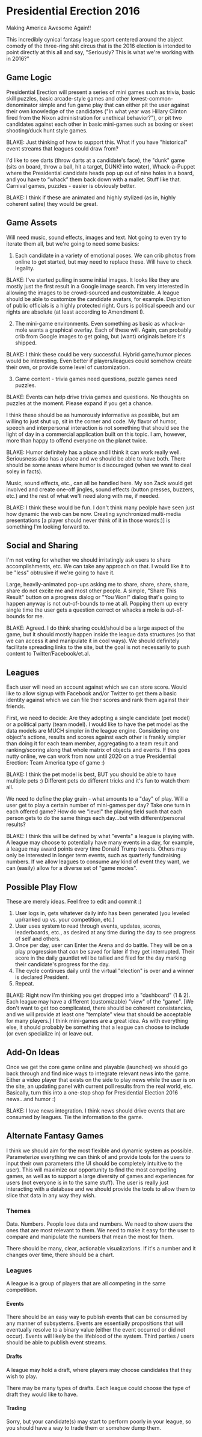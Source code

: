 # Presidential Erection 2016
Making America Awesome Again!!

This incredibly cynical fantasy league sport centered around the abject comedy of the three-ring shit circus that is the 2016 election is intended to point directly at this all and say, "Seriously? This is what we're working with in 2016?"

## Game Logic
Presidential Erection will present a series of mini games such as trivia, basic skill puzzles, basic arcade-style games and other lowest-common-denominator simple and fun game play that can either pit the user against their own knowledge of the candidates ("In what year was Hillary Clinton fired from the Nixon administration for unethical behavior?"), or pit two candidates against each other in basic mini-games such as boxing or skeet shooting/duck hunt style games.

BLAKE: Just thinking of how to support this. What if you have "historical" event streams that leagues could draw from?

I'd like to see darts (throw darts at a candidate's face), the "dunk" game (sits on board, throw a ball, hit a target, DUNK! into water), Whack-a-Puppet where the Presidential candidate heads pop up out of nine holes in a board, and you have to “whack” them back down with a mallet. Stuff like that. Carnival games, puzzles - easier is obviously better.

BLAKE: I think if these are animated and highly stylized (as in, highly coherent satire) they would be great.

## Game Assets
Will need music, sound effects, images and text. Not going to even try to iterate them all, but we're going to need some basics:

1. Each candidate in a variety of emotional poses. We can crib photos from online to get started, but may need to replace these. Will have to check legality.

BLAKE: I've started pulling in some initial images. It looks like they are mostly just the first result in a Google image search. I'm very interested in allowing the images to be crowd-sourced and customizable. A league should be able to customize the candidate avatars, for example. Depiction of public officials is a highly protected right. Ours is political speech and our rights are absolute (at least according to Amendment I).

2. The mini-game environments. Even something as basic as whack-a-mole wants a graphical overlay. Each of these will. Again, can probably crib from Google images to get going, but (want) originals before it's shipped.

BLAKE: I think these could be very successful. Hybrid game/humor pieces would be interesting. Even better if players/leagues could somehow create their own, or provide some level of customization.

3. Game content - trivia games need questions, puzzle games need puzzles.

BLAKE: Events can help drive trivia games and questions. No thoughts on puzzles at the moment. Please expand if you get a chance.

I think these should be as humorously informative as possible, but am willing to just shut up, sit in the corner and code. My flavor of humor, speech and interpersonal interaction is not something that should see the light of day in a commercial application built on this topic. I am, however, more than happy to offend everyone on the planet twice.

BLAKE: Humor definitely has a place and I think it can work really well. Seriousness also has a place and we should be able to have both. There should be some areas where humor is discouraged (when we want to deal soley in facts).

Music, sound effects, etc., can all be handled here. My son Zack would get involved and create one-off jingles, sound effects (button presses, buzzers, etc.) and the rest of what we'll need along with me, if needed.

BLAKE: I think these would be fun. I don't think many peolple have seen just how dynamic the web can be now. Creating synchronized multi-media presentations [a player should never think of it in those words:)] is something I'm looking forward to.

## Social and Sharing
I'm not voting for whether we should irritatingly ask users to share accomplishments, etc. We can take any approach on that. I would like it to be "less" obtrusive if we're going to have it.

Large, heavily-animated pop-ups asking me to share, share, share, share, share do not excite me and most other people. A simple, "Share This Result" button on a progress dialog or "You Won!" dialog that's going to happen anyway is not out-of-bounds to me at all. Popping them up every single time the user gets a question correct or whacks a mole is out-of-bounds for me.

BLAKE: Agreed. I do think sharing could/should be a large aspect of the game, but it should mostly happen inside the league data structures (so that we can access it and manipulate it in cool ways). We should definitely facilitate spreading links to the site, but the goal is not necessarily to push content to Twitter/Facebook/et.al. 

## Leagues
Each user will need an account against which we can store score. Would like to allow signup with Facebook and/or Twitter to get them a basic identity against which we can file their scores and rank them against their friends.

First, we need to decide: Are they adopting a single candidate (pet model) or a political party (team model). I would like to have the pet model as the data models are MUCH simpler in the league engine. Considering one object's actions, results and scores against each other is frankly simpler than doing it for each team member, aggregating to a team result and ranking/scoring along that whole matrix of objects and events. If this goes nutty online, we can work from now until 2020 on a true Presidential Erection: Team America type of game :)

BLAKE: I think the pet model is best, BUT you should be able to have multiple pets :) Different pets do different tricks and it's fun to watch them all.

We need to define the play grain - what amounts to a "day" of play. Will a user get to play a certain number of mini-games per day? Take one turn in each offered game? How do we "level" the playing field such that each person gets to do the same things each day...but with different/personal results?

BLAKE: I think this will be defined by what "events" a league is playing with. A league may choose to potentially have many events in a day, for example, a league may award points every time Donald Trump tweets. Others may only be interested in longer term events, such as quarterly fundraising numbers. If we allow leagues to consume any kind of event they want, we can (easily) allow for a diverse set of "game modes".

## Possible Play Flow
These are merely ideas. Feel free to edit and commit :)

1. User logs in, gets whatever daily info has been generated (you leveled up/ranked up vs. your competition, etc.)
2. User uses system to read through events, updates, scores, leaderboards, etc., as desired at any time during the day to see progress of self and others.
3. Once per day, user can Enter the Arena and do battle. They will be on a play progression that *can* be saved for later if they get interrupted. Their score in the daily gauntlet will be tallied and filed for the day marking their candidate's progress for the day.
4. The cycle continues daily until the virtual "election" is over and a winner is declared President.
5. Repeat.

BLAKE: Right now I'm thinking you get dropped into a "dashboard" (1 & 2). Each league may have a different (customizable) "view" of the "game". [We don't want to get too complicated, there should be coherent consistancies, and we will provide at least one "template" view that should be acceptable for many players.] I think mini-games are a great idea. As with everything else, it should probably be something that a league can choose to include (or even specialize in) or leave out. 

## Add-On Ideas
Once we get the core game online and playable (launched) we should go back through and find nice ways to integrate relevant news into the game. Either a video player that exists on the side to play news while the user is on the site, an updating panel with current poll results from the real world, etc. Basically, turn this into a one-stop shop for Presidential Election 2016 news...and humor :)

BLAKE: I love news integration. I think news should drive events that are consumed by leagues. Tie the information to the game.

## Alternate Fantasy Games

I think we should aim for the most flexible and dynamic system as possible. Parameterize everything we can think of and provide tools for the users to input their own parameters (the UI should be completely intuitive to the user). This will maximize our opportunity to find the most compelling games, as well as to support a large diversity of games and experiences for users (not everyone is in to the same stuff). The user is really just interacting with a database and we should provide the tools to allow them to slice that data in any way they wish.


### Themes

Data. Numbers. People love data and numbers. We need to show users the ones that are most relevant to them. We need to make it easy for the user to compare and manipulate the numbers that mean the most for them.

There should be many, clear, actionable visualizations. If it's a number and it changes over time, there should be a chart.


### Leagues

A league is a group of players that are all competing in the same competition.

#### Events

There should be an easy way to publish events that can be consumed by any manner of subsystems. Events are essentially propositions that will eventually resolve to a binary value (either the event occurred or did not occur). Events will likely be the lifeblood of the system. Third parties / users should be able to publish event streams.

#### Drafts

A league may hold a draft, where players may choose candidates that they wish to play.

There may be many types of drafts. Each league could choose the type of draft they would like to have.

#### Trading

Sorry, but your candidate(s) may start to perform poorly in your league, so you should have a way to trade them or somehow dump them.
